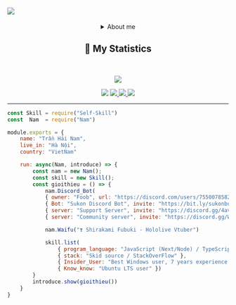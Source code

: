 
<h1 aline="center">
 <a href="https://git.io/typing-svg">
  <img src="https://readme-typing-svg.herokuapp.com?font=Fira+Code&pause=1000&color=F7F7F7&width=435&lines=Hi+my+name+is+Hai+Nam+;CTRL+%2B+C+----+CTRL+%2B+V;Shirakami+Fubuki+Love+You+❣️"/>
 </a>
</h1>
<div align = "center"> 
 <details><summary>About me</summary>
  <p>
   <br>- A developer from Viet Nam</br>
   <br>- Studying at FPT</br>
   <br>- My age is a secret</br>
   <br>- I am a Anime Otaku</br>
  </p>
  </details>
<h2 align="center">🔖 My Statistics</h2>
&nbsp;
<p align="center">
    
   <a href="https://github.com/Fubuki-World0510">
        <img src="https://github-readme-streak-stats.herokuapp.com?user=Fubuki-World0510&hide_border=true&background=0D1117&currStreakLabel=FFFFFF&sideLabels=FFFFFF&currStreakNum=FFFFFF&dates=FFFFFF&sideNums=FFFFFF&fire=F7F7F7&ring=F7F7F7&stroke=FFFFFFFF"/>
 </a>
 
 
 <a><img src="https://img.shields.io/badge/powershell-5391FE?style=for-the-badge&logo=powershell&logoColor=white"></a>
  <a href="https://twitter.com/This_is_a__fox">
  <img src="https://img.shields.io/badge/Twitter-1DA1F2?style=for-the-badge&logo=twitter&logoColor=white">
 </a>
 <a href="https://www.facebook.com/HaiFubu1234">
  <img src="https://img.shields.io/badge/Facebook-1877F2?style=for-the-badge&logo=facebook&logoColor=white">
 </a>
 <a><img src="https://img.shields.io/badge/JavaScript-grey?style=for-the-badge&logo=javascript"></a>
</p>
</div>

------------------------------------------  
```js
const Skill = require("Self-Skill")
const  Nam  = require("Nam")

module.exports = {
    name: "Trần Hải Nam",
    live_in: "Hà Nội",
    country: "VietNam"

    run: async(Nam, introduce) => {
        const nam = new Nam();
        const skill = new Skill();
        const gioithieu = () => {
            nam.Discord_Bot(
            { owner: "Foob", url: "https://discord.com/users/755007858294259734" },
            { Bot: "Sukon Discord Bot", invite: "https://bit.ly/sukonbudiscord"}, 
            { server: "Support Server", invite: "https://discord.gg/4avukvUBFM" }, 
            { server: "Community server", invite: "https://discord.gg/Wsbe24xETX (VN)" });

            nam.Waifu("❣ Shirakami Fubuki - Hololive Vtuber")

            skill.list(
                { program_language: "JavaScript (Next/Node) / TypeScript / CSS / C# (.NET Framework)", fullstack: false }, 
                { stack: "Skid source / StackOverFlow" }, 
                { Insider_User: "Best Windows user, 7 years experience with Windows Microsoft" }, 
                { Know_know: "Ubuntu LTS user" })
        }
        introduce.show(gioithieu())
    }
}
```
